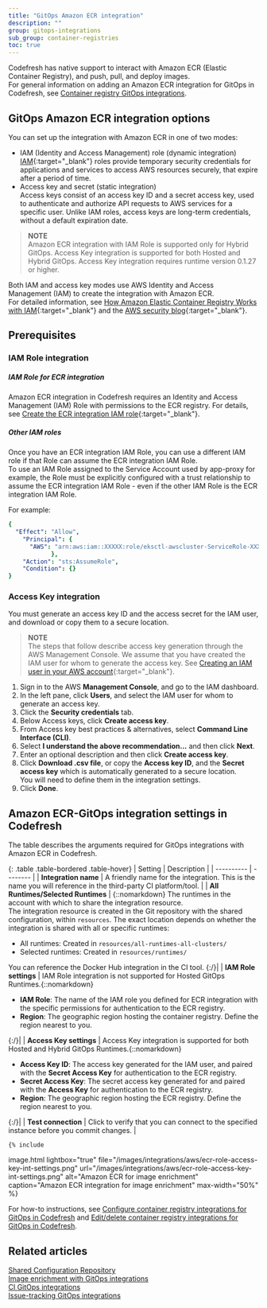 ```yaml
---
title: "GitOps Amazon ECR integration"
description: ""
group: gitops-integrations
sub_group: container-registries
toc: true
---
```


Codefresh has native support to interact with Amazon ECR (Elastic Container Registry), and push, pull, and deploy images.  
For general information on adding an Amazon ECR integration for GitOps in Codefresh, see [Container registry GitOps integrations]({{site.baseurl}}/docs/gitops-integrations/container-registries/).


## GitOps Amazon ECR integration options

You can set up the integration with Amazon ECR in one of two modes:
* IAM (Identity and Access Management) role (dynamic integration)  
  [IAM](https://docs.aws.amazon.com/IAM/latest/UserGuide/id_roles.html){:target="\_blank"} roles provide temporary security credentials for applications and services to access AWS resources securely, that expire after a period of time.  
* Access key and secret (static integration)  
  Access keys consist of an access key ID and a secret access key, used to authenticate and authorize API requests to AWS services for a specific user.
  Unlike IAM roles, access keys are long-term credentials, without a default expiration date.

>**NOTE**  
  Amazon ECR integration with IAM Role is supported only for Hybrid GitOps.
  Access Key integration is supported for both Hosted and Hybrid GitOps. Access Key integration requires runtime version 0.1.27 or higher. 


Both IAM and access key modes use AWS Identity and Access Management (IAM) to create the integration with Amazon ECR.  
For detailed information, see [How Amazon Elastic Container Registry Works with IAM](https://docs.aws.amazon.com/AmazonECR/latest/userguide/security_iam_service-with-iam.html){:target="\_blank"} and the [AWS security blog](https://aws.amazon.com/blogs/security/how-to-use-trust-policies-with-iam-roles/){:target="\_blank"}.

## Prerequisites


### IAM Role integration

##### IAM Role for ECR integration  
Amazon ECR integration in Codefresh requires an Identity and Access Management (IAM) Role with permissions to the ECR registry.
For details, see [Create the ECR integration IAM role](https://docs.aws.amazon.com/IAM/latest/UserGuide/id_roles.html){:target="\_blank"}.

##### Other IAM roles  
Once you have an ECR integration IAM Role, you can use a different IAM role if that Role can assume the ECR integration IAM Role.  
To use an IAM Role assigned to the Service Account used by app-proxy for example, the Role must be explicitly configured with a trust relationship to assume the ECR integration IAM Role - even if the other IAM Role is the ECR integration IAM Role.

For example:  
```yaml
{
  "Effect": "Allow",
    "Principal": {
      "AWS": "arn:aws:iam::XXXXX:role/eksctl-awscluster-ServiceRole-XXXXXX"  # IAM role for ECR integration
            },
    "Action": "sts:AssumeRole",
    "Condition": {}
}
```

### Access Key integration
You must generate an access key ID and the access secret for the IAM user, and download or copy them to a secure location.


>**NOTE**  
  The steps that follow describe access key generation through the AWS Management Console. 
  We assume that you have created the IAM user for whom to generate the access key. See [Creating an IAM user in your AWS account](https://docs.aws.amazon.com/IAM/latest/UserGuide/id_users_create.html){:target="\_blank"}.


1. Sign in to the AWS **Management Console**, and go to the IAM dashboard.
1. In the left pane, click **Users**, and select the IAM user for whom to generate an access key.
1. Click the **Security credentials** tab.
1. Below Access keys, click **Create access key**.
1. From Access key best practices & alternatives, select **Command Line Interface (CLI)**. 
1. Select **I understand the above recommendation...** and then click **Next**.
1. Enter an optional description and then click **Create access key**.
1. Click **Download .csv file**, or copy the **Access key ID**, and the **Secret access key** which is automatically generated to a secure location.  
  You will need to define them in the integration settings.
1. Click **Done**.



## Amazon ECR-GitOps integration settings in Codefresh
The table describes the arguments required for GitOps integrations with Amazon ECR in Codefresh.  

{: .table .table-bordered .table-hover}
| Setting    | Description     | 
| ----------  |  -------- | 
| **Integration name**       | A friendly name for the integration. This is the name you will reference in the third-party CI platform/tool. |
| **All Runtimes/Selected Runtimes**   | {::nomarkdown} The runtimes in the account with which to share the integration resource. <br>The integration resource is created in the Git repository with the shared configuration, within <code class="highlighter-rouge">resources</code>. The exact location depends on whether the integration is shared with all or specific runtimes: <br><ul><li>All runtimes: Created in <code class="highlighter-rouge">resources/all-runtimes-all-clusters/</code></li><li>Selected runtimes: Created in <code class="highlighter-rouge">resources/runtimes/<runtime-name></code></li></ul> You can reference the Docker Hub integration in the CI tool. {:/}|
| **IAM Role settings**       | IAM Role integration is not supported for Hosted GitOps Runtimes.{::nomarkdown}<ul><li><b>IAM Role</b>: The name of the IAM role you defined for ECR integration with the specific permissions for authentication to the ECR registry.</li><li><b>Region</b>: The geographic region hosting the container registry. Define the region nearest to you.</li></ul>{:/}|
| **Access Key settings**       | Access Key integration is supported for both Hosted and Hybrid GitOps Runtimes.{::nomarkdown}<ul><li><b>Access Key ID</b>: The access key generated for the IAM user, and paired with the <b>Secret Access Key</b> for authentication to the ECR registry.</li><li><b>Secret Access Key</b>: The secret access key generated for and paired with the <b>Access Key</b> for authentication to the ECR registry.</li><li><b>Region</b>: The geographic region hosting the ECR registry. Define the region nearest to you.</li></ul>{:/}|
| **Test connection**       | Click to verify that you can connect to the specified instance before you commit changes. |
   

    {% include 
   image.html 
   lightbox="true" 
   file="/images/integrations/aws/ecr-role-access-key-int-settings.png" 
   url="/images/integrations/aws/ecr-role-access-key-int-settings.png" 
   alt="Amazon ECR for image enrichment" 
   caption="Amazon ECR integration for image enrichment"
   max-width="50%" 
   %}
   
For how-to instructions, see [Configure container registry integrations for GitOps in Codefresh]({{site.baseurl}}/docs/gitops-integrations/container-registries/#configure-container-registry-integrations-for-gitops-in-codefresh) and [Edit/delete container registry integrations for GitOps in Codefresh]({{site.baseurl}}/docs/gitops-integrations/container-registries/#editdelete-container-registry-integrations-for-gitops).  


## Related articles
[Shared Configuration Repository]({{site.baseurl}}/docs/installation/runtime-architecture/gitops/shared-configuration/)  
[Image enrichment with GitOps integrations]({{site.baseurl}}/docs/gitops-integrations/image-enrichment-overview/)  
[CI GitOps integrations]({{site.baseurl}}/docs/gitops-integrations/ci-integrations/)  
[Issue-tracking GitOps integrations]({{site.baseurl}}/docs/gitops-integrations/issue-tracking/)  